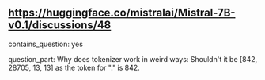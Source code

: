 ## https://huggingface.co/mistralai/Mistral-7B-v0.1/discussions/48

contains_question: yes

question_part: 
Why does tokenizer work in weird ways:
Shouldn't it be [842, 28705, 13, 13] as the token for "." is 842.